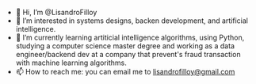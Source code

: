 - 👋 Hi, I’m @LisandroFilloy
- 👀 I’m interested in systems designs, backen development, and artificial intelligence. 
- 🌱 I’m currently learning artiticial intelligence algorithms, using Python, studying a computer science master degree and working as a data engineer/backend dev at a company that prevent's fraud transaction with machine learning algorithms.
- 📫 How to reach me: you can email me to lisandrofilloy@gmail.com

<!---
LisandroFilloy/LisandroFilloy is a ✨ special ✨ repository because its `README.md` (this file) appears on your GitHub profile.
You can click the Preview link to take a look at your changes.
--->
